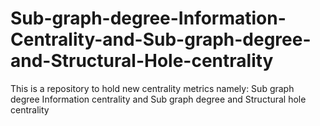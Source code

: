 # Sub-graph-degree-Information-Centrality-and-Sub-graph-degree-and-Structural-Hole-centrality
This is a repository to hold new centrality metrics namely: Sub graph degree Information centrality and Sub graph degree and Structural hole centrality
